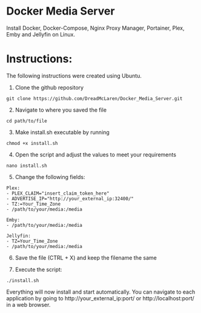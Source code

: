 # Docker Media Server
Install Docker, Docker-Compose, Nginx Proxy Manager, Portainer, Plex, Emby and Jellyfin on Linux.

# Instructions:

The following instructions were created using Ubuntu.

1. Clone the github repository
```
git clone https://github.com/DreadMcLaren/Docker_Media_Server.git
```

2. Navigate to where you saved the file
```
cd path/to/file
```

3. Make install.sh executable by running
```
chmod +x install.sh
```

4. Open the script and adjust the values to meet your requirements
```
nano install.sh
```

5. Change the following fields:
```
Plex:
- PLEX_CLAIM="insert_claim_token_here"
- ADVERTISE_IP="http://your_external_ip:32400/"
- TZ:=Your_Time_Zone
- /path/to/your/media:/media
```
```
Emby:
- /path/to/your/media:/media
```
```
Jellyfin:
- TZ=Your_Time_Zone
- /path/to/your/media:/media
```

6. Save the file (CTRL + X) and keep the filename the same

7. Execute the script:
```
./install.sh
```

Everything will now install and start automatically. You can navigate to each application by going to http://your_external_ip:port/ or http://localhost:port/ in a web browser.
